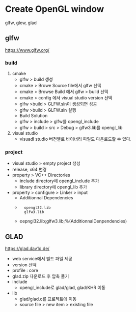 # Create OpenGL window

glfw, glew, glad


## glfw
https://www.glfw.org/

### build
1. cmake
    - glfw > build 생성
    - cmake > Browe Source file에서 glfw 선택
    - cmake > Browse Build 에서 glfw > build 선택
    - cmake > config 에서 visual studio version 선택
    - glfw >build > GLFW.sln이 생성되면 성공
    - glfw >build > GLFW.sln 실행
    - Build Solution
    - glfw > include > glfw를 opengl_include
    - glfw > build > src > Debug > glfw3.lib를 opengl_lib
2. visual studio
    - visuadl studio 버전별로 바이너리 파일도 다운로드할 수 있다.

### project
- visual studio > empty project 생성
- release, x64 변경
- property > VC++ Directories 
    - include directory에 opengl_include 추가
    - library directory에 opengl_lib 추가
- property > configure > Linker > input
    - Additionnal Dependencies
    - ```
        opengl32.lib
        glfw3.lib
    - oepngl32.lib;glfw3.lib;%(AdditionnalDenpendencies)

## GLAD
https://glad.dav1d.de/

- web service에서 빌드 파일 제공
- version 선택
- profile : core
- glad.zip 다운로드 후 압축 풀기
- include
    - opengl_include로 glad/glad, glad/KHR 이동
- lib
    - glad/glad.c를 프로젝트에 이동
    - source file > new item > existing file
